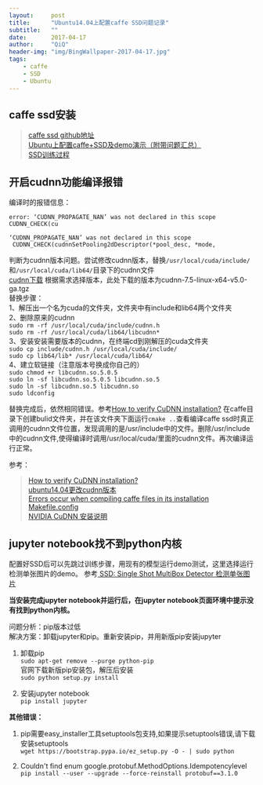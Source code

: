```yaml
---
layout:     post
title:      "Ubuntu14.04上配置caffe SSD问题记录"
subtitle:   ""
date:       2017-04-17
author:     "QiQ"
header-img: "img/BingWallpaper-2017-04-17.jpg"
tags:
    - caffe
    - SSD
    - Ubuntu
---
```

## caffe ssd安装
>[caffe ssd github地址](https://github.com/weiliu89/caffe/tree/ssd)  
>[ Ubuntu上配置caffe+SSD及demo演示（附带问题汇总）](http://blog.csdn.net/u013738531/article/details/56678247)  
>[SSD训练过程](http://blog.csdn.net/wizardna521/article/details/53463348)  

## 开启cudnn功能编译报错  
编译时的报错信息：  
```
error: ‘CUDNN_PROPAGATE_NAN’ was not declared in this scope CUDNN_CHECK(cu

‘CUDNN_PROPAGATE_NAN’ was not declared in this scope  
 CUDNN_CHECK(cudnnSetPooling2dDescriptor(*pool_desc, *mode,
```

判断为cudnn版本问题。尝试修改cudnn版本，替换`/usr/local/cuda/include/`和`/usr/local/cuda/lib64/`目录下的cudnn文件  
[cudnn下载](https://developer.nvidia.com/cuDNN)  根据需求选择版本，此处下载的版本为cudnn-7.5-linux-x64-v5.0-ga.tgz  
替换步骤：  
1、解压出一个名为cuda的文件夹，文件夹中有include和lib64两个文件夹   
2、删除原来的cudnn  
`sudo rm -rf /usr/local/cuda/include/cudnn.h`  
`sudo rm -rf /usr/local/cuda/lib64/libcudnn*`  
3、安装安装需要版本的cudnn，在终端cd到刚解压的cuda文件夹  
`sudo cp include/cudnn.h /usr/local/cuda/include/`  
`sudo cp lib64/lib* /usr/local/cuda/lib64/`  
4、建立软链接（注意版本号换成你自己的）  
`sudo chmod +r libcudnn.so.5.0.5`  
`sudo ln -sf libcudnn.so.5.0.5 libcudnn.so.5`  
`sudo ln -sf libcudnn.so.5 libcudnn.so`  
`sudo ldconfig`

替换完成后，依然相同错误。参考[How to verify CuDNN installation?](http://stackoverflow.com/questions/31326015/how-to-verify-cudnn-installation) 在caffe目录下创建bulid文件夹，并在该文件夹下面运行`cmake ..`查看编译caffe ssd时真正调用的cudnn文件位置，发现调用的是/usr/include中的文件。删除/usr/include中的cudnn文件,使得编译时调用/usr/local/cuda/里面的cudnn文件。再次编译运行正常。

参考：  
>[How to verify CuDNN installation?](http://stackoverflow.com/questions/31326015/how-to-verify-cudnn-installation)  
>[ubuntu14.04更改cudnn版本](http://blog.csdn.net/l297969586/article/details/67632608)  
>[Errors occur when compiling caffe files in its installation Makefile.config](http://stackoverflow.com/questions/37746917/errors-occur-when-compiling-caffe-files-in-its-installation-makefile-config)  
>[NVIDIA CuDNN 安装说明](http://www.cnblogs.com/platero/p/4118139.html)


## jupyter notebook找不到python内核  
配置好SSD后可以先跳过训练步骤，用现有的模型运行demo测试，这里选择运行检测单张图片的demo。
参考[ SSD: Single Shot MultiBox Detector 检测单张图片](http://blog.csdn.net/jesse_mx/article/details/52965281)  

**当安装完成jupyter notebook并运行后，在jupyter notebook页面环境中提示没有找到python内核。**  

问题分析：pip版本过低  
解决方案：卸载jupyter和pip。重新安装pip，并用新版pip安装jupyter  

1. 卸载pip  
`sudo apt-get remove --purge python-pip`  
官网下载新版pip安装包，解压后安装  
`sudo python setup.py install`

2. 安装jupyter notebook  
`pip install jupyter`

**其他错误：**  

1. pip需要easy_installer工具setuptools包支持,如果提示setuptools错误,请下载安装setuptools  
`wget https://bootstrap.pypa.io/ez_setup.py -O - | sudo python`

2. Couldn't find enum google.protobuf.MethodOptions.Idempotencylevel  
`pip install --user --upgrade --force-reinstall protobuf==3.1.0`
